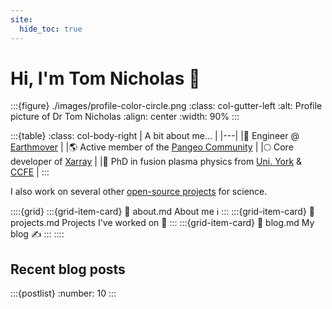 ```yaml
---
site:
  hide_toc: true
---
```

# Hi, I'm Tom Nicholas 👋

:::{figure} ./images/profile-color-circle.png
:class: col-gutter-left
:alt: Profile picture of Dr Tom Nicholas
:align: center
:width: 90%
:::

:::{table}
:class: col-body-right
| A bit about me... |
|---|
|💼 Engineer @ [Earthmover](https://2i2c.org/) |
|🌎 Active member of the [Pangeo Community](https://pangeo.io/) |
|🌕 Core developer of [Xarray](https://xarray.dev) |
|🧪 PhD in fusion plasma physics from [Uni. York](https://fusion-cdt.ac.uk/) & [CCFE](https://ccfe.ukaea.uk/) |
:::

I also work on several other [open-source projects](https://github.com/TomNicholas) for science.

::::{grid}
:::{grid-item-card}
:link: about.md
About me ℹ️
:::
:::{grid-item-card}
:link: projects.md
Projects I've worked on 🔧
:::
:::{grid-item-card}
:link: blog.md
My blog ✍️
:::
::::


## Recent blog posts

:::{postlist}
:number: 10
:::
